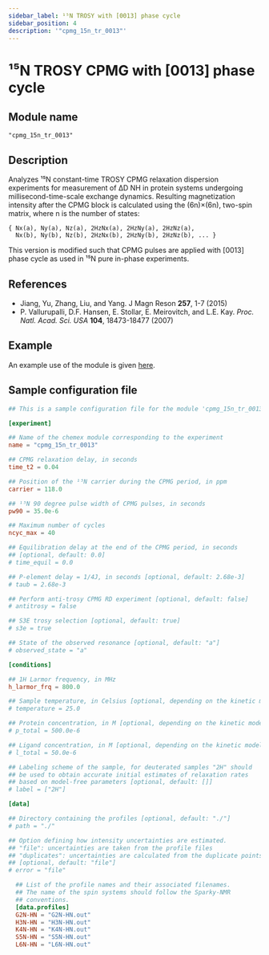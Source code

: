 ```yaml
---
sidebar_label: ¹⁵N TROSY with [0013] phase cycle
sidebar_position: 4
description: '"cpmg_15n_tr_0013"'
---
```


# ¹⁵N TROSY CPMG with [0013] phase cycle

## Module name

`"cpmg_15n_tr_0013"`

## Description

Analyzes ¹⁵N constant-time TROSY CPMG relaxation dispersion experiments for
measurement of ΔD NH in protein systems undergoing millisecond-time-scale
exchange dynamics. Resulting magnetization intensity after the CPMG block is
calculated using the (6n)×(6n), two-spin matrix, where n is the number of
states:

    { Nx(a), Ny(a), Nz(a), 2HzNx(a), 2HzNy(a), 2HzNz(a),
      Nx(b), Ny(b), Nz(b), 2HzNx(b), 2HzNy(b), 2HzNz(b), ... }

This version is modified such that CPMG pulses are applied with [0013] phase
cycle as used in ¹⁵N pure in-phase experiments.

## References

- Jiang, Yu, Zhang, Liu, and Yang. J Magn Reson **257**, 1-7 (2015)
- P. Vallurupalli, D.F. Hansen, E. Stollar, E. Meirovitch, and L.E. Kay. _Proc.
  Natl. Acad. Sci. USA_ **104**, 18473-18477 (2007)

## Example

An example use of the module is given
[here](https://github.com/gbouvignies/chemex/tree/master/examples/Experiments/CPMG_15N_TR_0013/).

## Sample configuration file

```toml title="experiment.toml"
## This is a sample configuration file for the module 'cpmg_15n_tr_0013'

[experiment]

## Name of the chemex module corresponding to the experiment
name = "cpmg_15n_tr_0013"

## CPMG relaxation delay, in seconds
time_t2 = 0.04

## Position of the ¹⁵N carrier during the CPMG period, in ppm
carrier = 118.0

## ¹⁵N 90 degree pulse width of CPMG pulses, in seconds
pw90 = 35.0e-6

## Maximum number of cycles
ncyc_max = 40

## Equilibration delay at the end of the CPMG period, in seconds
## [optional, default: 0.0]
# time_equil = 0.0

## P-element delay = 1/4J, in seconds [optional, default: 2.68e-3]
# taub = 2.68e-3

## Perform anti-trosy CPMG RD experiment [optional, default: false]
# antitrosy = false

## S3E trosy selection [optional, default: true]
# s3e = true

## State of the observed resonance [optional, default: "a"]
# observed_state = "a"

[conditions]

## 1H Larmor frequency, in MHz
h_larmor_frq = 800.0

## Sample temperature, in Celsius [optional, depending on the kinetic model]
# temperature = 25.0

## Protein concentration, in M [optional, depending on the kinetic model]
# p_total = 500.0e-6

## Ligand concentration, in M [optional, depending on the kinetic model]
# l_total = 50.0e-6

## Labeling scheme of the sample, for deuterated samples "2H" should
## be used to obtain accurate initial estimates of relaxation rates
## based on model-free parameters [optional, default: []]
# label = ["2H"]

[data]

## Directory containing the profiles [optional, default: "./"]
# path = "./"

## Option defining how intensity uncertainties are estimated.
## "file": uncertainties are taken from the profile files
## "duplicates": uncertainties are calculated from the duplicate points
## [optional, default: "file"]
# error = "file"

  ## List of the profile names and their associated filenames.
  ## The name of the spin systems should follow the Sparky-NMR
  ## conventions.
  [data.profiles]
  G2N-HN = "G2N-HN.out"
  H3N-HN = "H3N-HN.out"
  K4N-HN = "K4N-HN.out"
  S5N-HN = "S5N-HN.out"
  L6N-HN = "L6N-HN.out"
```
